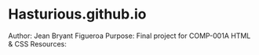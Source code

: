 # Hasturious.github.io

Author: Jean Bryant Figueroa
Purpose: Final project for COMP-001A HTML & CSS
Resources: